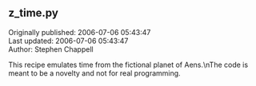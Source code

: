## z_time.py  
Originally published: 2006-07-06 05:43:47  
Last updated: 2006-07-06 05:43:47  
Author: Stephen Chappell  
  
This recipe emulates time from the fictional planet of Aens.\nThe code is meant to be a novelty and not for real programming.